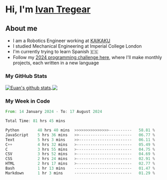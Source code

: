 # Hi, I'm [Ivan Tregear](https://www.linkedin.com/in/ivantregear/)

## About me

* I am a Robotics Engineer working at [KAIKAKU](https://github.com/KAIKAKU-AI)
* I studied Mechanical Engineering at Imperial College London
* I'm currently trying to learn Spanish :es:
* Follow my [2024 programming challenge here](https://github.com/ITregear?tab=repositories), where I'll make monthly projects, each written in a new language


### My GitHub Stats

<a href="#my-github-stats">
  <img align="center" src="https://github-readme-stats.vercel.app/api?username=itregear&count_private=true&show_icons=true&include_all_commits=true&theme=material-palenight" alt="Euan's github stats" />
</a>

<a href="#my-github-stats">
  <img align="center" src="https://github-readme-stats.vercel.app/api/top-langs/?username=itregear&layout=compact&theme=material-palenight" />
</a>

### My Week in Code
<!--START_SECTION:waka-->

```rust
From: 14 January 2024 - To: 17 August 2024

Total Time: 81 hrs 45 mins

Python        48 hrs 40 mins  >>>>>>>>>>>>>>>----------   58.81 %
JavaScript    5 hrs 36 mins   >>-----------------------   06.77 %
Text          5 hrs 3 mins    >>-----------------------   06.11 %
C++           4 hrs 32 mins   >------------------------   05.49 %
C             3 hrs 55 mins   >------------------------   04.75 %
CSV           3 hrs 52 mins   >------------------------   04.69 %
CSS           2 hrs 24 mins   >------------------------   02.91 %
HTML          2 hrs 17 mins   >------------------------   02.77 %
Bash          1 hr 13 mins    -------------------------   01.47 %
Markdown      1 hr 3 mins     -------------------------   01.29 %
```

<!--END_SECTION:waka-->
